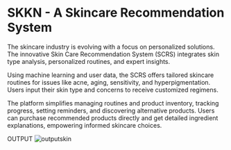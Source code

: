 # SKKN - A Skincare Recommendation System
The skincare industry is evolving with a focus on personalized solutions. The innovative Skin Care Recommendation System (SCRS) integrates skin type analysis, personalized routines, and expert insights.

Using machine learning and user data, the SCRS offers tailored skincare routines for issues like acne, aging, sensitivity, and hyperpigmentation. Users input their skin type and concerns to receive customized regimens.

The platform simplifies managing routines and product inventory, tracking progress, setting reminders, and discovering alternative products. Users can purchase recommended products directly and get detailed ingredient explanations, empowering informed skincare choices.


OUTPUT
![outputskin](https://github.com/MebyMariya/skkn_miniproject/assets/133742607/885b74e6-ebf8-4013-a778-f1129ba16e5a)




